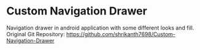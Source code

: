 # Custom Navigation Drawer

Navigation drawer in android application with some different looks and fill.
Original Git Repository: https://github.com/shrikanth7698/Custom-Navigation-Drawer
